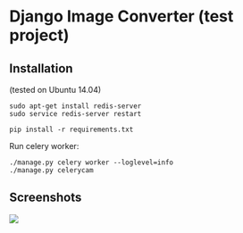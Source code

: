 # Django Image Converter (test project)

## Installation

(tested on Ubuntu 14.04)

    sudo apt-get install redis-server
    sudo service redis-server restart

    pip install -r requirements.txt

Run celery worker:

    ./manage.py celery worker --loglevel=info
    ./manage.py celerycam
    
## Screenshots

![](https://habrastorage.org/files/716/486/b39/716486b395da4273bf38515b5edb995a.png)
